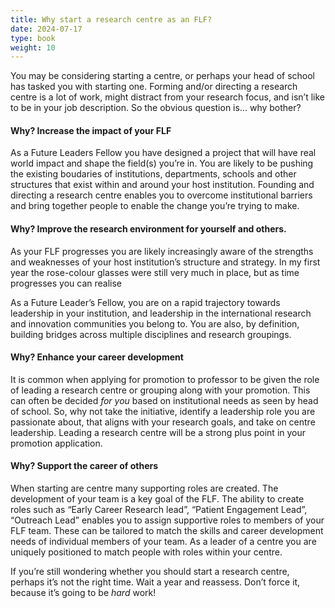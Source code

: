 ```yaml
---
title: Why start a research centre as an FLF?
date: 2024-07-17
type: book
weight: 10
---
```


You may be considering starting a centre, or perhaps your head of school has tasked you with starting one. Forming and/or directing a research centre is a lot of work, might distract from your research focus, and isn’t like to be in your job description. So the obvious question is... why bother?

#### Why? Increase the impact of your FLF

As a Future Leaders Fellow you have designed a project that will have real world impact and shape the field(s) you’re in. You are likely to be pushing the existing boudaries of institutions, departments, schools and other structures that exist within and around your host institution. Founding and directing a research centre enables you to overcome institutional barriers and bring together people to enable the change you’re trying to make. 

#### Why? Improve the research environment for yourself and others.

As your FLF progresses you are likely increasingly aware of the strengths and weaknesses of your host institution’s structure and strategy. In my first year the rose-colour glasses were still very much in place, but as time progresses you can realise

As a Future Leader’s Fellow, you are on a rapid trajectory towards leadership in your institution, and leadership in the international research and innovation communities you belong to. You are also, by definition, building bridges across multiple disciplines and research groupings. 

#### Why? Enhance your career development

It is common when applying for promotion to professor to be given the role of leading a research centre or grouping along with your promotion. This can often be decided *for you* based on institutional needs as seen by head of school. So, why not take the initiative, identify a leadership role you are passionate about, that aligns with your research goals, and take on centre leadership. Leading a research centre will be a strong plus point in your promotion application.

#### Why? Support the career of others

When starting are centre many supporting roles are created. The development of your team is a key goal of the FLF. The ability to create roles such as “Early Career Research lead”, “Patient Engagement Lead”, “Outreach Lead” enables you to assign supportive roles to members of your FLF team. These can be tailored to match the skills and career development needs of individual members of your team. As a leader of a centre you are uniquely positioned to match people with roles within your centre.

If you’re still wondering whether you should start a research centre, perhaps it’s not the right time. Wait a year and reassess. Don’t force it, because it’s going to be *hard* work!
